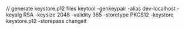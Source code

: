 
// generate keystore.p12 files
keytool -genkeypair -alias dev-localhost -keyalg RSA -keysize 2048 -validity 365 -storetype PKCS12 -keystore keystore.p12 -storepass changeit
